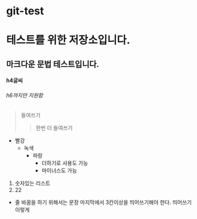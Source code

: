 # git-test
테스트를 위한 저장소입니다.
===============
마크다운 문법 테스트입니다.
-----------------
#### h4글씨
###### h6까지만 지원함
> 들여쓰기
>> 한번 더 들여쓰기

* 빨강
  * 녹색
    * 파랑
      + 더하기로 사용도 가능
      - 마이너스도 가능
1. 숫자있는 리스트
2. 22

* 줄 바꿈을 하기 위해서는 문장 마지막에서 3칸이상을 띄어쓰기해야 한다.   띄어쓰기
이렇게
